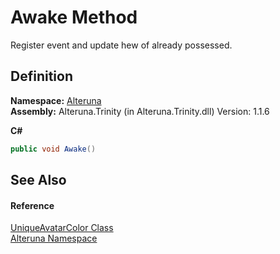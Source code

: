 # Awake Method


Register event and update hew of already possessed.



## Definition
**Namespace:** <a href="N_Alteruna">Alteruna</a>  
**Assembly:** Alteruna.Trinity (in Alteruna.Trinity.dll) Version: 1.1.6

**C#**
``` C#
public void Awake()
```



## See Also


#### Reference
<a href="T_Alteruna_UniqueAvatarColor">UniqueAvatarColor Class</a>  
<a href="N_Alteruna">Alteruna Namespace</a>  
